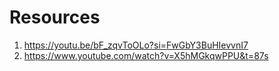 # Resources
1. https://youtu.be/bF_zqvToOLo?si=FwGbY3BuHIevvnI7
2. https://www.youtube.com/watch?v=X5hMGkqwPPU&t=87s
   
